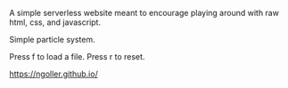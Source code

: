 A simple serverless website meant to encourage playing around with raw html, css, and javascript.

Simple particle system.

Press f to load a file.
Press r to reset.

https://ngoller.github.io/
